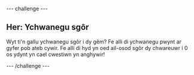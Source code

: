 --- challenge ---
## Her: Ychwanegu sgôr 
Wyt ti'n gallu ychwanegu sgôr i dy gêm? Fe alli di ychwanegu pwynt ar gyfer pob ateb cywir. Fe alli di hyd yn oed ail-osod sgôr dy chwareuwr i 0 os ydynt yn cael cwestiwn yn anghywir!




--- /challenge ---